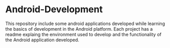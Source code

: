 # Android-Development
This repository include some android applications developed while learning the basics of development in the Android platform.
Each project has a readme explaing the environment used to develop and the functionality of the Android application developed.